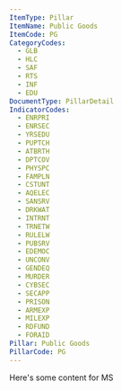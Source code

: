 ```yaml
---
ItemType: Pillar
ItemName: Public Goods
ItemCode: PG
CategoryCodes:
  - GLB
  - HLC
  - SAF
  - RTS
  - INF
  - EDU
DocumentType: PillarDetail
IndicatorCodes:
  - ENRPRI
  - ENRSEC
  - YRSEDU
  - PUPTCH
  - ATBRTH
  - DPTCOV
  - PHYSPC
  - FAMPLN
  - CSTUNT
  - AQELEC
  - SANSRV
  - DRKWAT
  - INTRNT
  - TRNETW
  - RULELW
  - PUBSRV
  - EDEMOC
  - UNCONV
  - GENDEQ
  - MURDER
  - CYBSEC
  - SECAPP
  - PRISON
  - ARMEXP
  - MILEXP
  - RDFUND
  - FORAID
Pillar: Public Goods
PillarCode: PG
---
```

Here's some content for MS
